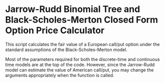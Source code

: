  # Jarrow-Rudd Binomial Tree and Black-Scholes-Merton Closed Form Option Price Calculator

This script calculates the fair value of a European call/put option under the standard assumptions of the Black-Scholes-Merton model.

Most of the parameters required for both the discrete-time and continuous time models are at the top of the code. However, since the Jarrow-Rudd model can estimate the value of American call/put, you may change the arguments appropriately when the function is called.
